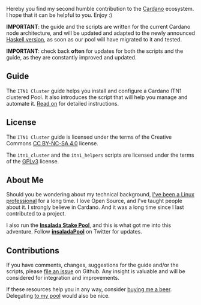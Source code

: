 Hereby you find my second humble contribution to the [Cardano](https://www.cardano.org/en/home/) ecosystem. I hope that it can be helpful to you. Enjoy :)

**IMPORTANT**: the guide and the scripts are written for the current Cardano node architecture, and will be updated and adapted to the newly announced [Haskell version](https://iohk.io/en/blog/posts/2020/02/12/new-cardano-node-explorer-backend-and-web-api-released/), as soon as our pool will have migrated to it and tested.

**IMPORTANT**: check back **often** for updates for both the scripts and the guide, as they are constantly improved and updated.

## Guide ##

The ```ITN1 Cluster``` guide helps you install and configure a Cardano ITN1 clustered Pool. It also introduces the script that will help you manage and automate it. [Read on](ITN1_CLUSTER.md) for detailed instructions.

## License ##

The ```ITN1 Cluster``` guide is licensed under the terms of the Creative Commons [CC BY-NC-SA 4.0](https://creativecommons.org/licenses/by-nc-sa/4.0/) license.

The ```itn1_cluster``` and the ```itn1_helpers``` scripts are licensed under the terms of the [GPLv3](itn1_cluster/LICENSE) license.

## About Me ###

Should you be wondering about my technical background, [I've been a Linux professional](https://linkedin.com/in/gacallea/) for a long time. I love Open Source, and I've taught people about it. I strongly believe in Cardano. And it was a long time since I last contributed to a project.

I also run the [**Insalada Stake Pool**](https://insalada.io/), and this is what got me into this adventure. Follow [**insaladaPool**](https://twitter.com/insaladaPool) on Twitter for updates.

## Contributions ##

If you have comments, changes, suggestions for the guide and/or the scripts, please [file an issue](https://github.com/gacallea/itn1_cluster/issues) on Github. Any insight is valuable and will be considered for integration and improvements.

If these resources help you in any way, consider [buying me a beer](https://seiza.com/blockchain/address/Ae2tdPwUPEZ65aHRG92UQDyMqNoACXLc7ykRhET4sszVWqZdNobN87E1tTQ). Delegating [to my pool](https://insalada.io/) would also be nice.
